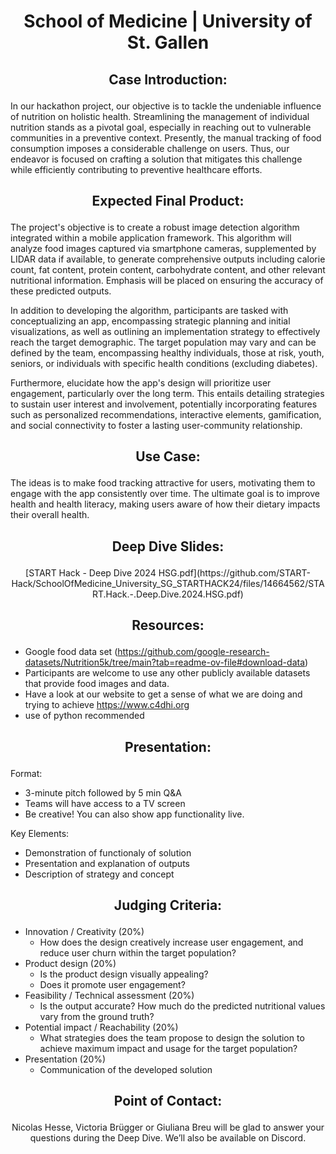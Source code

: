 # <p align="center"> School of Medicine | University of St. Gallen </p>

## <p align="center"> Case Introduction: </p>

In our hackathon project, our objective is to tackle the undeniable influence of nutrition on holistic health. Streamlining the management of individual nutrition stands as a pivotal goal, especially in reaching out to vulnerable communities in a preventive context. Presently, the manual tracking of food consumption imposes a considerable challenge on users. Thus, our endeavor is focused on crafting a solution that mitigates this challenge while efficiently contributing to preventive healthcare efforts.

## <p align="center"> Expected Final Product: </p>

The project's objective is to create a robust image detection algorithm integrated within a mobile application framework. This algorithm will analyze food images captured via smartphone cameras, supplemented by LIDAR data if available, to generate comprehensive outputs including calorie count, fat content, protein content, carbohydrate content, and other relevant nutritional information. Emphasis will be placed on ensuring the accuracy of these predicted outputs.

In addition to developing the algorithm, participants are tasked with conceptualizing an app, encompassing strategic planning and initial visualizations, as well as outlining an implementation strategy to effectively reach the target demographic. The target population may vary and can be defined by the team, encompassing healthy individuals, those at risk, youth, seniors, or individuals with specific health conditions (excluding diabetes).

Furthermore, elucidate how the app's design will prioritize user engagement, particularly over the long term. This entails detailing strategies to sustain user interest and involvement, potentially incorporating features such as personalized recommendations, interactive elements, gamification, and social connectivity to foster a lasting user-community relationship.

## <p align="center"> Use Case: </p>

The ideas is to make food tracking attractive for users, motivating them to engage with the app consistently over time. The ultimate goal is to improve health and health literacy, making users aware of how their dietary impacts their overall health.

## <p align="center"> Deep Dive Slides: </p>

<p align="center"> [START Hack - Deep Dive 2024 HSG.pdf](https://github.com/START-Hack/SchoolOfMedicine_University_SG_STARTHACK24/files/14664562/START.Hack.-.Deep.Dive.2024.HSG.pdf)

 </p>


##  <p align="center"> Resources: </p>

- Google food data set (https://github.com/google-research-datasets/Nutrition5k/tree/main?tab=readme-ov-file#download-data) 
- Participants are welcome to use any other publicly available datasets that provide food images and data.    
- Have a look at our website to get a sense of what we are doing and trying to achieve https://www.c4dhi.org
- use of python recommended

## <p align="center"> Presentation: </p>

Format:
- 3-minute pitch followed by 5 min Q&A
- Teams will have access to a TV screen
- Be creative! You can also show app functionality live.

Key Elements:
- Demonstration of functionaly of solution
- Presentation and explanation of outputs
- Description of strategy and concept
  

## <p align="center"> Judging Criteria: </p>

- Innovation / Creativity (20%)
  - How does the design creatively increase user engagement, and reduce user churn within the target population?
- Product design (20%)
  - Is the product design visually appealing?
  - Does it promote user engagement?
- Feasibility / Technical assessment (20%)
  - Is the output accurate? How much do the predicted nutritional values vary from the ground truth?
- Potential impact / Reachability (20%)
  - What strategies does the team propose to design the solution to achieve maximum impact and usage for the target population? 
- Presentation (20%)
  - Communication of the developed solution


## <p align="center"> Point of Contact: </p>

<p align="center"> Nicolas Hesse, Victoria Brügger or Giuliana Breu will be glad to answer your questions during the Deep Dive. We’ll also be available on Discord. </p>

